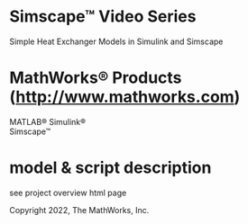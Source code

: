 # Simscape™ Video Series
Simple Heat Exchanger Models in Simulink and Simscape

# MathWorks® Products (http://www.mathworks.com)
MATLAB®
Simulink®  
Simscape™

# model & script description
see project overview html page

Copyright 2022, The MathWorks, Inc.